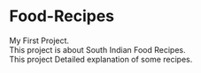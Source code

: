# Food-Recipes
My First Project.
<br>
This project is about South Indian Food Recipes.
<br>
This project Detailed explanation of some recipes.
